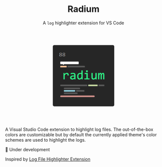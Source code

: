 <h1 align='center'>Radium</h1>

<p align='center'>A <code>log</code> highlighter extension for VS Code</p>

<br />
<br />

<p align='center'>
    <img width='200' src='media/radium.png'>
</p>

<br />
<br />

A Visual Studio Code extension to highlight log files. The out-of-the-box colors are customizable but by default the currently applied theme's color schemes are used to highlight the logs.

:construction: Under development

Inspired by [Log File Highlighter Extension](https://marketplace.visualstudio.com/items?itemName=emilast.LogFileHighlighter)
